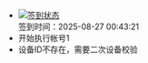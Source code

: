 - [![签到状态](https://github.com/womade/Cloud189-Actions/actions/workflows/main.yml/badge.svg?branch=main)](https://github.com/womade/Cloud189-Actions/actions/workflows/main.yml) <br> 签到时间：2025-08-27 00:43:21
- 开始执行帐号1
- 设备ID不存在，需要二次设备校验
